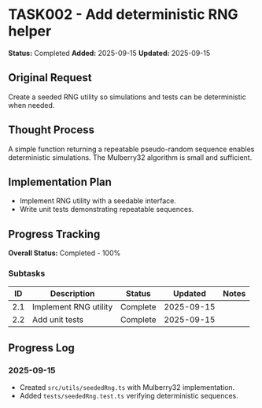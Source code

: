 # TASK002 - Add deterministic RNG helper

**Status:** Completed
**Added:** 2025-09-15
**Updated:** 2025-09-15

## Original Request

Create a seeded RNG utility so simulations and tests can be deterministic when needed.

## Thought Process

A simple function returning a repeatable pseudo-random sequence enables deterministic simulations. The Mulberry32 algorithm is small and sufficient.

## Implementation Plan

- Implement RNG utility with a seedable interface.
- Write unit tests demonstrating repeatable sequences.

## Progress Tracking

**Overall Status:** Completed - 100%

### Subtasks

| ID  | Description           | Status   | Updated    | Notes |
| --- | --------------------- | -------- | ---------- | ----- |
| 2.1 | Implement RNG utility | Complete | 2025-09-15 |       |
| 2.2 | Add unit tests        | Complete | 2025-09-15 |       |

## Progress Log

### 2025-09-15

- Created `src/utils/seededRng.ts` with Mulberry32 implementation.
- Added `tests/seededRng.test.ts` verifying deterministic sequences.
